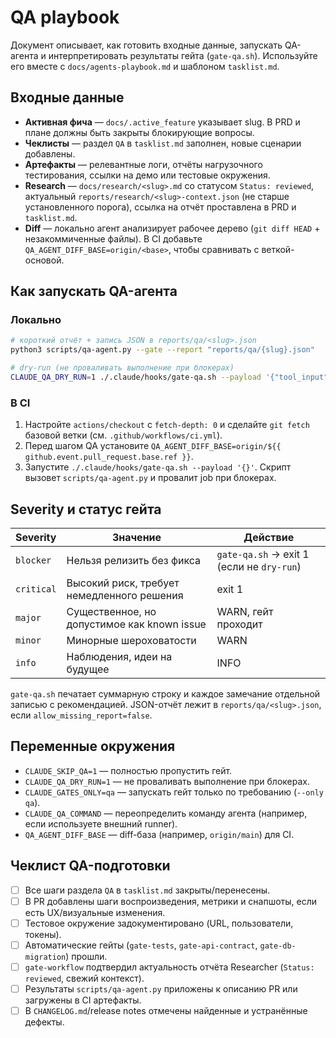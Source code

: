 # QA playbook

Документ описывает, как готовить входные данные, запускать QA-агента и
интерпретировать результаты гейта (`gate-qa.sh`). Используйте его вместе с
`docs/agents-playbook.md` и шаблоном `tasklist.md`.

## Входные данные

- **Активная фича** — `docs/.active_feature` указывает slug. В PRD и плане должны
  быть закрыты блокирующие вопросы.
- **Чеклисты** — раздел `QA` в `tasklist.md` заполнен, новые сценарии добавлены.
- **Артефакты** — релевантные логи, отчёты нагрузочного тестирования, ссылки на
  демо или тестовые окружения.
- **Research** — `docs/research/<slug>.md` со статусом `Status: reviewed`, актуальный
  `reports/research/<slug>-context.json` (не старше установленного порога), ссылка
  на отчёт проставлена в PRD и `tasklist.md`.
- **Diff** — локально агент анализирует рабочее дерево (`git diff HEAD` +
  незакоммиченные файлы). В CI добавьте `QA_AGENT_DIFF_BASE=origin/<base>`, чтобы
  сравнивать с веткой-основой.

## Как запускать QA-агента

### Локально

```bash
# короткий отчёт + запись JSON в reports/qa/<slug>.json
python3 scripts/qa-agent.py --gate --report "reports/qa/{slug}.json"

# dry-run (не проваливать выполнение при блокерах)
CLAUDE_QA_DRY_RUN=1 ./.claude/hooks/gate-qa.sh --payload '{"tool_input":{"file_path":"src/main/App.kt"}}'
```

### В CI

1. Настройте `actions/checkout` с `fetch-depth: 0` и сделайте `git fetch` базовой
   ветки (см. `.github/workflows/ci.yml`).
2. Перед шагом QA установите
   `QA_AGENT_DIFF_BASE=origin/${{ github.event.pull_request.base.ref }}`.
3. Запустите `./.claude/hooks/gate-qa.sh --payload '{}'`. Скрипт вызовет
   `scripts/qa-agent.py` и провалит job при блокерах.

## Severity и статус гейта

| Severity  | Значение                                   | Действие                                        |
|-----------|--------------------------------------------|-------------------------------------------------|
| `blocker` | Нельзя релизить без фикса                  | `gate-qa.sh` → exit 1 (если не `dry-run`)       |
| `critical`| Высокий риск, требует немедленного решения | exit 1                                          |
| `major`   | Существенное, но допустимое как known issue| WARN, гейт проходит                              |
| `minor`   | Минорные шероховатости                     | WARN                                            |
| `info`    | Наблюдения, идеи на будущее                | INFO                                            |

`gate-qa.sh` печатает суммарную строку и каждое замечание отдельной записью с
рекомендацией. JSON-отчёт лежит в `reports/qa/<slug>.json`, если
`allow_missing_report=false`.

## Переменные окружения

- `CLAUDE_SKIP_QA=1` — полностью пропустить гейт.
- `CLAUDE_QA_DRY_RUN=1` — не проваливать выполнение при блокерах.
- `CLAUDE_GATES_ONLY=qa` — запускать гейт только по требованию (`--only qa`).
- `CLAUDE_QA_COMMAND` — переопределить команду агента (например, если используете
  внешний runner).
- `QA_AGENT_DIFF_BASE` — diff-база (например, `origin/main`) для CI.

## Чеклист QA-подготовки

- [ ] Все шаги раздела `QA` в `tasklist.md` закрыты/перенесены.
- [ ] В PR добавлены шаги воспроизведения, метрики и снапшоты, если есть UX/визуальные изменения.
- [ ] Тестовое окружение задокументировано (URL, пользователи, токены).
- [ ] Автоматические гейты (`gate-tests`, `gate-api-contract`, `gate-db-migration`) прошли.
- [ ] `gate-workflow` подтвердил актуальность отчёта Researcher (`Status: reviewed`, свежий контекст).
- [ ] Результаты `scripts/qa-agent.py` приложены к описанию PR или загружены в CI артефакты.
- [ ] В `CHANGELOG.md`/release notes отмечены найденные и устранённые дефекты.
